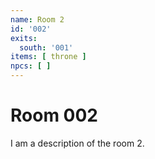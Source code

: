 ```yaml
---
name: Room 2
id: '002'
exits:
  south: '001'
items: [ throne ]
npcs: [ ] 
---
```

# Room 002

I am a description of the room 2.